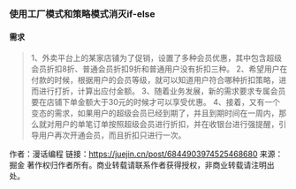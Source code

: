 ### 使用工厂模式和策略模式消灭if-else

#### 需求

>1、外卖平台上的某家店铺为了促销，设置了多种会员优惠，其中包含超级会员折扣8折、普通会员折扣9折和普通用户没有折扣三种。
>2、希望用户在付款的时候，根据用户的会员等级，就可以知道用户符合哪种折扣策略，进而进行打折，计算出应付金额。
>3、随着业务发展，新的需求要求专属会员要在店铺下单金额大于30元的时候才可以享受优惠。
>4、接着，又有一个变态的需求，如果用户的超级会员已经到期了，并且到期时间在一周内，那么就对用户的单笔订单按照超级会员进行折扣，并在收银台进行强提醒，引导用户再次开通会员，而且折扣只进行一次。



作者：漫话编程
链接：https://juejin.cn/post/6844903974525468680
来源：掘金
著作权归作者所有。商业转载请联系作者获得授权，非商业转载请注明出处。

